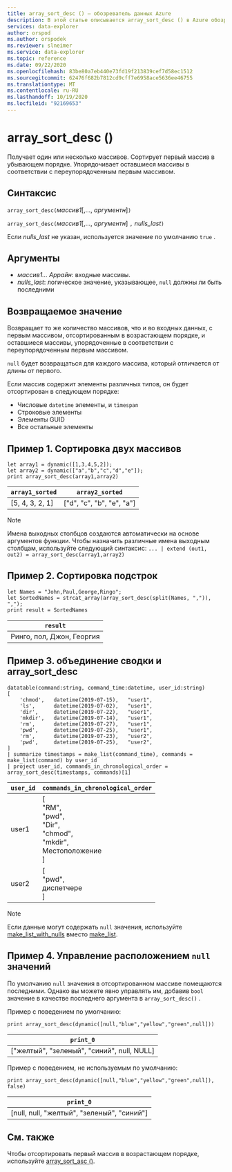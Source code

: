 ```yaml
---
title: array_sort_desc () — обозреватель данных Azure
description: В этой статье описывается array_sort_desc () в Azure обозреватель данных.
services: data-explorer
author: orspod
ms.author: orspodek
ms.reviewer: slneimer
ms.service: data-explorer
ms.topic: reference
ms.date: 09/22/2020
ms.openlocfilehash: 83be80a7eb440e73fd19f213839cef7d58ec1512
ms.sourcegitcommit: 62476f682b7812cd9cff7e6958ace5636ee46755
ms.translationtype: MT
ms.contentlocale: ru-RU
ms.lasthandoff: 10/19/2020
ms.locfileid: "92169653"
---
```

# <a name="array_sort_desc"></a>array_sort_desc ()

Получает один или несколько массивов. Сортирует первый массив в убывающем порядке. Упорядочивает оставшиеся массивы в соответствии с переупорядоченным первым массивом.

## <a name="syntax"></a>Синтаксис

`array_sort_desc(`*массив1*[,..., *аргументн*]`)`

`array_sort_desc(`*массив1*[,..., *аргументн*] `,` *nulls_last*`)`

Если *nulls_last* не указан, используется значение по умолчанию `true` .

## <a name="arguments"></a>Аргументы

* *массив1... Аррайн*: входные массивы.
* *nulls_last*: логическое значение, указывающее, `null` должны ли быть последними

## <a name="returns"></a>Возвращаемое значение

Возвращает то же количество массивов, что и во входных данных, с первым массивом, отсортированным в возрастающем порядке, и оставшиеся массивы, упорядоченные в соответствии с переупорядоченным первым массивом.

`null` будет возвращаться для каждого массива, который отличается от длины от первого.

Если массив содержит элементы различных типов, он будет отсортирован в следующем порядке:

* Числовые `datetime` элементы, и `timespan`
* Строковые элементы
* Элементы GUID
* Все остальные элементы

## <a name="example-1---sorting-two-arrays"></a>Пример 1. Сортировка двух массивов

<!-- csl: https://help.kusto.windows.net:443/Samples -->
```kusto
let array1 = dynamic([1,3,4,5,2]);
let array2 = dynamic(["a","b","c","d","e"]);
print array_sort_desc(array1,array2)
```

|`array1_sorted`|`array2_sorted`|
|---|---|
|[5, 4, 3, 2, 1]|["d", "c", "b", "e", "a"]|

> [!Note]
> Имена выходных столбцов создаются автоматически на основе аргументов функции. Чтобы назначить различные имена выходным столбцам, используйте следующий синтаксис: `... | extend (out1, out2) = array_sort_desc(array1,array2)`

## <a name="example-2---sorting-substrings"></a>Пример 2. Сортировка подстрок

<!-- csl: https://help.kusto.windows.net:443/Samples -->
```kusto
let Names = "John,Paul,George,Ringo";
let SortedNames = strcat_array(array_sort_desc(split(Names, ",")), ",");
print result = SortedNames
```

|`result`|
|---|
|Ринго, пол, Джон, Георгия|

## <a name="example-3---combining-summarize-and-array_sort_desc"></a>Пример 3. объединение сводки и array_sort_desc

<!-- csl: https://help.kusto.windows.net:443/Samples -->
```kusto
datatable(command:string, command_time:datetime, user_id:string)
[
    'chmod',   datetime(2019-07-15),   "user1",
    'ls',      datetime(2019-07-02),   "user1",
    'dir',     datetime(2019-07-22),   "user1",
    'mkdir',   datetime(2019-07-14),   "user1",
    'rm',      datetime(2019-07-27),   "user1",
    'pwd',     datetime(2019-07-25),   "user1",
    'rm',      datetime(2019-07-23),   "user2",
    'pwd',     datetime(2019-07-25),   "user2",
]
| summarize timestamps = make_list(command_time), commands = make_list(command) by user_id
| project user_id, commands_in_chronological_order = array_sort_desc(timestamps, commands)[1]
```

|`user_id`|`commands_in_chronological_order`|
|---|---|
|user1|[<br>  "RM",<br>  "pwd",<br>  "Dir",<br>  "chmod",<br>  "mkdir",<br>  Местоположение<br>]|
|user2|[<br>  "pwd",<br>  диспетчере<br>]|

> [!Note]
> Если данные могут содержать `null` значения, используйте [make_list_with_nulls](make-list-with-nulls-aggfunction.md) вместо [make_list](makelist-aggfunction.md).

## <a name="example-4---controlling-location-of-null-values"></a>Пример 4. Управление расположением `null` значений

По умолчанию `null` значения в отсортированном массиве помещаются последними. Однако вы можете явно управлять им, добавив `bool` значение в качестве последнего аргумента в `array_sort_desc()` .

Пример с поведением по умолчанию:

<!-- csl: https://help.kusto.windows.net:443/Samples -->
```kusto
print array_sort_desc(dynamic([null,"blue","yellow","green",null]))
```

|`print_0`|
|---|
|["желтый", "зеленый", "синий", null, NULL]|

Пример с поведением, не используемым по умолчанию:

<!-- csl: https://help.kusto.windows.net:443/Samples -->
```kusto
print array_sort_desc(dynamic([null,"blue","yellow","green",null]), false)
```

|`print_0`|
|---|
|[null, null, "желтый", "зеленый", "синий"]|

## <a name="see-also"></a>См. также

Чтобы отсортировать первый массив в возрастающем порядке, используйте [array_sort_asc ()](arraysortascfunction.md).
